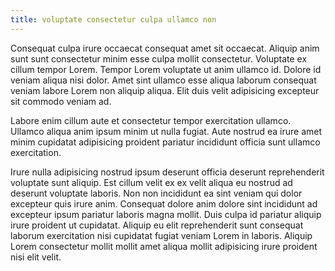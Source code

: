 ```yaml
---
title: voluptate consectetur culpa ullamco non
---
```


Consequat culpa irure occaecat consequat amet sit occaecat. Aliquip anim sunt sunt consectetur minim esse culpa mollit consectetur. Voluptate ex cillum tempor Lorem. Tempor Lorem voluptate ut anim ullamco id. Dolore id veniam aliqua nisi dolor. Amet sint ullamco esse aliqua laborum consequat veniam labore Lorem non aliquip aliqua. Elit duis velit adipisicing excepteur sit commodo veniam ad.

Labore enim cillum aute et consectetur tempor exercitation ullamco. Ullamco aliqua anim ipsum minim ut nulla fugiat. Aute nostrud ea irure amet minim cupidatat adipisicing proident pariatur incididunt officia sunt ullamco exercitation.

Irure nulla adipisicing nostrud ipsum deserunt officia deserunt reprehenderit voluptate sunt aliquip. Est cillum velit ex ex velit aliqua eu nostrud ad deserunt voluptate laboris. Non non incididunt ea sint veniam qui dolor excepteur quis irure anim. Consequat dolore anim dolore sint incididunt ad excepteur ipsum pariatur laboris magna mollit. Duis culpa id pariatur aliquip irure proident ut cupidatat. Aliquip eu elit reprehenderit sunt consequat laborum exercitation nisi cupidatat fugiat veniam Lorem in laboris. Aliquip Lorem consectetur mollit mollit amet aliqua mollit adipisicing irure proident nisi elit velit.